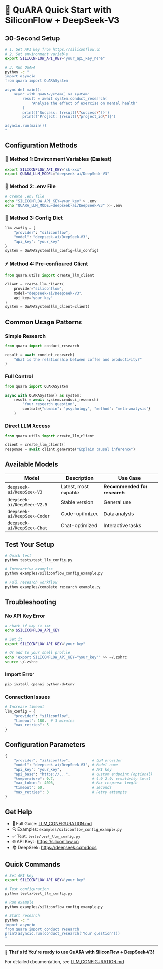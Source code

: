 # 🚀 QuARA Quick Start with SiliconFlow + DeepSeek-V3

## 30-Second Setup

```bash
# 1. Get API key from https://siliconflow.cn
# 2. Set environment variable
export SILICONFLOW_API_KEY="your_api_key_here"

# 3. Run QuARA
python -c "
import asyncio
from quara import QuARASystem

async def main():
    async with QuARASystem() as system:
        result = await system.conduct_research(
            'Analyze the effect of exercise on mental health'
        )
        print(f'Success: {result[\"success\"]}')
        print(f'Project: {result[\"project_id\"]}')

asyncio.run(main())
"
```

## Configuration Methods

### 🌟 Method 1: Environment Variables (Easiest)
```bash
export SILICONFLOW_API_KEY="sk-xxx"
export QUARA_LLM_MODEL="deepseek-ai/DeepSeek-V3"
```

### 📝 Method 2: .env File
```bash
# Create .env file
echo "SILICONFLOW_API_KEY=your_key" > .env
echo "QUARA_LLM_MODEL=deepseek-ai/DeepSeek-V3" >> .env
```

### 🔧 Method 3: Config Dict
```python
llm_config = {
    "provider": "siliconflow",
    "model": "deepseek-ai/DeepSeek-V3",
    "api_key": "your_key"
}
system = QuARASystem(llm_config=llm_config)
```

### ⚡ Method 4: Pre-configured Client
```python
from quara.utils import create_llm_client

client = create_llm_client(
    provider="siliconflow",
    model="deepseek-ai/DeepSeek-V3",
    api_key="your_key"
)
system = QuARASystem(llm_client=client)
```

## Common Usage Patterns

### Simple Research
```python
from quara import conduct_research

result = await conduct_research(
    "What is the relationship between coffee and productivity?"
)
```

### Full Control
```python
from quara import QuARASystem

async with QuARASystem() as system:
    result = await system.conduct_research(
        "Your research question",
        context={"domain": "psychology", "method": "meta-analysis"}
    )
```

### Direct LLM Access
```python
from quara.utils import create_llm_client

client = create_llm_client()
response = await client.generate("Explain causal inference")
```

## Available Models

| Model | Description | Use Case |
|-------|-------------|----------|
| `deepseek-ai/DeepSeek-V3` | Latest, most capable | **Recommended for research** |
| `deepseek-ai/DeepSeek-V2.5` | Stable version | General use |
| `deepseek-ai/DeepSeek-Coder` | Code-optimized | Data analysis |
| `deepseek-ai/DeepSeek-Chat` | Chat-optimized | Interactive tasks |

## Test Your Setup

```bash
# Quick test
python tests/test_llm_config.py

# Interactive examples
python examples/siliconflow_config_example.py

# Full research workflow
python examples/complete_research_example.py
```

## Troubleshooting

### No API Key Error
```bash
# Check if key is set
echo $SILICONFLOW_API_KEY

# Set it
export SILICONFLOW_API_KEY="your_key"

# Or add to your shell profile
echo 'export SILICONFLOW_API_KEY="your_key"' >> ~/.zshrc
source ~/.zshrc
```

### Import Error
```bash
pip install openai python-dotenv
```

### Connection Issues
```python
# Increase timeout
llm_config = {
    "provider": "siliconflow",
    "timeout": 180,  # 3 minutes
    "max_retries": 5
}
```

## Configuration Parameters

```python
{
    "provider": "siliconflow",          # LLM provider
    "model": "deepseek-ai/DeepSeek-V3", # Model name
    "api_key": "your_key",              # API key
    "api_base": "https://...",          # Custom endpoint (optional)
    "temperature": 0.7,                 # 0.0-2.0, creativity level
    "max_tokens": 4096,                 # Max response length
    "timeout": 60,                      # Seconds
    "max_retries": 3                    # Retry attempts
}
```

## Get Help

- 📖 Full Guide: [LLM_CONFIGURATION.md](LLM_CONFIGURATION.md)
- 🔍 Examples: `examples/siliconflow_config_example.py`
- ✅ Test: `tests/test_llm_config.py`
- 🌐 API Keys: https://siliconflow.cn
- 📚 DeepSeek: https://deepseek.com/docs

## Quick Commands

```bash
# Set API key
export SILICONFLOW_API_KEY="your_key"

# Test configuration
python tests/test_llm_config.py

# Run example
python examples/siliconflow_config_example.py

# Start research
python -c "
import asyncio
from quara import conduct_research
print(asyncio.run(conduct_research('Your question')))
"
```

---

**🎯 That's it! You're ready to use QuARA with SiliconFlow + DeepSeek-V3!**

For detailed documentation, see [LLM_CONFIGURATION.md](LLM_CONFIGURATION.md)
